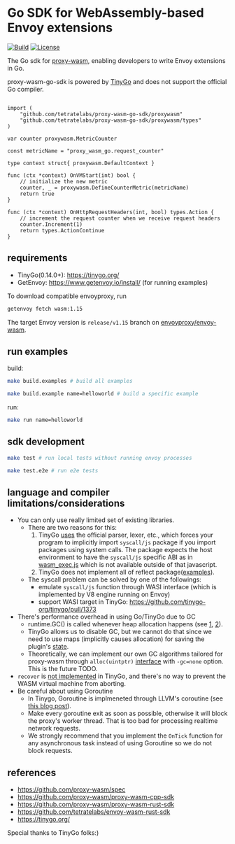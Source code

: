 # Go SDK for WebAssembly-based Envoy extensions
[![Build](https://github.com/tetratelabs/proxy-wasm-go-sdk/workflows/build-test/badge.svg)](https://github.com/tetratelabs/proxy-wasm-go-sdk/actions)
[![License](https://img.shields.io/badge/license-Apache%202.0-blue.svg)](LICENSE)

The Go sdk for
 [proxy-wasm](https://github.com/proxy-wasm/spec), enabling developers to write Envoy extensions in Go.

proxy-wasm-go-sdk is powered by [TinyGo](https://tinygo.org/) and does not support the official Go compiler.


```golang

import (
	"github.com/tetratelabs/proxy-wasm-go-sdk/proxywasm"
	"github.com/tetratelabs/proxy-wasm-go-sdk/proxywasm/types"
)

var counter proxywasm.MetricCounter

const metricName = "proxy_wasm_go.request_counter"

type context struct{ proxywasm.DefaultContext }

func (ctx *context) OnVMStart(int) bool {
	// initialize the new metric	
	counter, _ = proxywasm.DefineCounterMetric(metricName)
	return true
}

func (ctx *context) OnHttpRequestHeaders(int, bool) types.Action {
	// increment the request counter when we receive request headers
	counter.Increment(1)  
	return types.ActionContinue
}

```




## requirements

- TinyGo(0.14.0+): https://tinygo.org/
- GetEnvoy: https://www.getenvoy.io/install/ (for running examples)

To download compatible envoyproxy, run
```bash
getenvoy fetch wasm:1.15
```

The target Envoy version is `release/v1.15`
 branch on [envoyproxy/envoy-wasm](https://github.com/envoyproxy/envoy-wasm/tree/release/v1.15).

## run examples

build:

```bash
make build.examples # build all examples

make build.example name=helloworld # build a specific example
```

run:

```bash
make run name=helloworld
``` 

## sdk development

```bash
make test # run local tests without running envoy processes

make test.e2e # run e2e tests
```

## language and compiler limitations/considerations

- You can only use really limited set of existing libraries. 
    - There are two reasons for this:
        1. TinyGo [uses](https://github.com/tinygo-org/tinygo/blob/release/loader/loader.go#L79-L83) the official parser, lexer, etc., 
    which forces your program to implicitly import `syscall/js` package if you import packages using system calls. 
    The package expects the host environment to have the `syscall/js` specific ABI as in 
    [wasm_exec.js](https://github.com/tinygo-org/tinygo/blob/154d4a781f6121bd6f584cca4a88909e0b091f63/targets/wasm_exec.js) 
    which is not available outside of that javascript.
        2. TinyGo does not implement all of reflect package([examples](https://github.com/tinygo-org/tinygo/blob/v0.14.1/src/reflect/value.go#L299-L305)).
    - The syscall problem can be solved by one of the followings:
        - emulate `syscall/js` function through WASI interface (which is implemented by V8 engine running on Envoy)
        - support WASI target in TinyGo: https://github.com/tinygo-org/tinygo/pull/1373
- There's performance overhead in using Go/TinyGo due to GC
    - runtime.GC() is called whenever heap allocation happens (see [1](https://tinygo.org/lang-support/#garbage-collection), 
    [2](https://github.com/tinygo-org/tinygo/blob/v0.14.1/src/runtime/gc_conservative.go#L218-L239)).
    - TinyGo allows us to disable GC, but we cannot do that since we need to use maps (implicitly causes allocation)
     for saving the plugin's [state](https://github.com/tetratelabs/proxy-wasm-go-sdk/blob/master/proxywasm/vmstate.go#L17-L22).
    - Theoretically, we can implement our own GC algorithms tailored for proxy-wasm through `alloc(uintptr)` [interface](https://github.com/tinygo-org/tinygo/blob/v0.14.1/src/runtime/gc_none.go#L13) 
    with `-gc=none` option. This is the future TODO.
- `recover` is [not implemented](https://github.com/tinygo-org/tinygo/issues/891) in TinyGo, and there's no way to prevent the WASM virtual machine from aborting.
- Be careful about using Goroutine
    - In Tinygo, Goroutine is implmeneted through LLVM's coroutine (see [this blog post](https://aykevl.nl/2019/02/tinygo-goroutines)).
    - Make every goroutine exit as soon as possible, otherwise it will block the proxy's worker thread. That is too bad for processing realtime network requests.
    - We strongly recommend that you implement the `OnTick` function for any asynchronous task instead of using Goroutine so we do not block requests.


## references

- https://github.com/proxy-wasm/spec
- https://github.com/proxy-wasm/proxy-wasm-cpp-sdk
- https://github.com/proxy-wasm/proxy-wasm-rust-sdk
- https://github.com/tetratelabs/envoy-wasm-rust-sdk
- https://tinygo.org/


Special thanks to TinyGo folks:)
